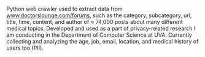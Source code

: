 Python web crawler used to extract data from www.doctorslounge.com/forums, such as the category, subcategory, url, title, time, content, and author of ≈ 74,000 posts about many different medical topics. Developed and used as a part of privacy-related research I am conducting in the Department of Computer Science at UVA. Currently collecting and analyzing the age, job, email, location, and medical history of users too (PII).
